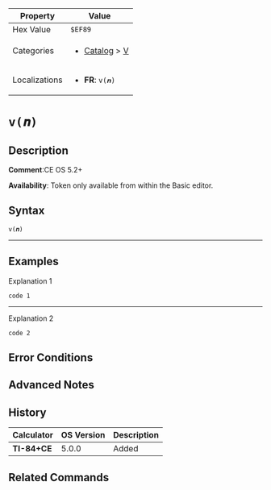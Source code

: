 | Property      | Value |
|---------------|-------|
| Hex Value     | `$EF89`|
| Categories    | <ul><li>[Catalog](../categories/Catalog.md) > [V](../categories/Catalog.md#V)</li></ul> |
| Localizations | <ul><li><b>FR</b>: `v(𝒏)`</li></ul> |

# `v(𝒏)`

## Description


<b>Comment</b>:CE OS 5.2+

<b>Availability</b>: Token only available from within the Basic editor.

## Syntax
`v(𝒏)`

<hr>

## Examples

Explanation 1
```ti-basic
code 1
```
---
Explanation 2
```ti-basic
code 2
```

## Error Conditions


## Advanced Notes


## History
| Calculator | OS Version | Description |
|------------|------------|-------------|
| <b>TI-84+CE</b> | 5.0.0 | Added

## Related Commands

    